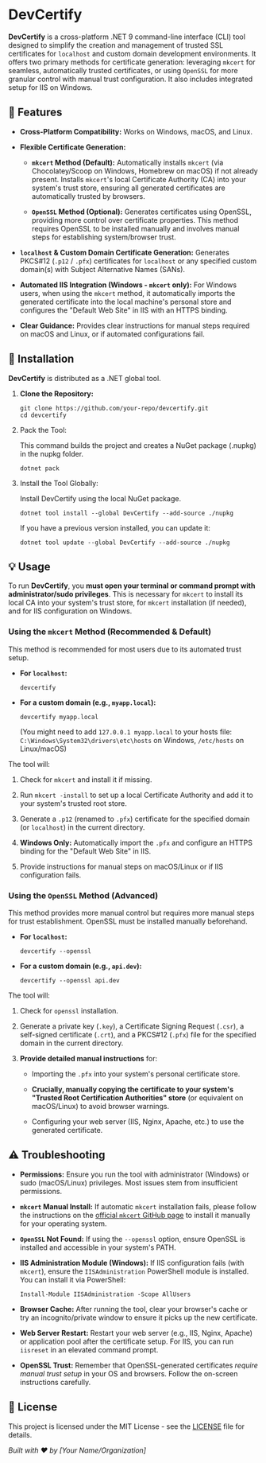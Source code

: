 # DevCertify

**DevCertify** is a cross-platform .NET 9 command-line interface (CLI) tool designed to simplify the creation and management of trusted SSL certificates for `localhost` and custom domain development environments. It offers two primary methods for certificate generation: leveraging `mkcert` for seamless, automatically trusted certificates, or using `OpenSSL` for more granular control with manual trust configuration. It also includes integrated setup for IIS on Windows.

## 🌟 Features

- **Cross-Platform Compatibility:** Works on Windows, macOS, and Linux.

- **Flexible Certificate Generation:**
  
  - **`mkcert` Method (Default):** Automatically installs `mkcert` (via Chocolatey/Scoop on Windows, Homebrew on macOS) if not already present. Installs `mkcert`'s local Certificate Authority (CA) into your system's trust store, ensuring all generated certificates are automatically trusted by browsers.
  
  - **`OpenSSL` Method (Optional):** Generates certificates using OpenSSL, providing more control over certificate properties. This method requires OpenSSL to be installed manually and involves manual steps for establishing system/browser trust.

- **`localhost` & Custom Domain Certificate Generation:** Generates PKCS#12 (`.p12` / `.pfx`) certificates for `localhost` or any specified custom domain(s) with Subject Alternative Names (SANs).

- **Automated IIS Integration (Windows - `mkcert` only):** For Windows users, when using the `mkcert` method, it automatically imports the generated certificate into the local machine's personal store and configures the "Default Web Site" in IIS with an HTTPS binding.

- **Clear Guidance:** Provides clear instructions for manual steps required on macOS and Linux, or if automated configurations fail.

## 🚀 Installation

**DevCertify** is distributed as a .NET global tool.

1. **Clone the Repository:**
   
   ```
   git clone https://github.com/your-repo/devcertify.git
   cd devcertify
   ```

2. Pack the Tool:
   
   This command builds the project and creates a NuGet package (.nupkg) in the nupkg folder.
   
   ```
   dotnet pack
   ```

3. Install the Tool Globally:
   
   Install DevCertify using the local NuGet package.
   
   ```
   dotnet tool install --global DevCertify --add-source ./nupkg
   ```
   
   If you have a previous version installed, you can update it:
   
   ```
   dotnet tool update --global DevCertify --add-source ./nupkg
   ```

## 💡 Usage

To run **DevCertify**, you **must open your terminal or command prompt with administrator/sudo privileges**. This is necessary for `mkcert` to install its local CA into your system's trust store, for `mkcert` installation (if needed), and for IIS configuration on Windows.

### Using the `mkcert` Method (Recommended & Default)

This method is recommended for most users due to its automated trust setup.

- **For `localhost`:**
  
  ```
  devcertify
  ```

- **For a custom domain (e.g., `myapp.local`):**
  
  ```
  devcertify myapp.local
  ```
  
  (You might need to add `127.0.0.1 myapp.local` to your hosts file: `C:\Windows\System32\drivers\etc\hosts` on Windows, `/etc/hosts` on Linux/macOS)

The tool will:

1. Check for `mkcert` and install it if missing.

2. Run `mkcert -install` to set up a local Certificate Authority and add it to your system's trusted root store.

3. Generate a `.p12` (renamed to `.pfx`) certificate for the specified domain (or `localhost`) in the current directory.

4. **Windows Only:** Automatically import the `.pfx` and configure an HTTPS binding for the "Default Web Site" in IIS.

5. Provide instructions for manual steps on macOS/Linux or if IIS configuration fails.

### Using the `OpenSSL` Method (Advanced)

This method provides more manual control but requires more manual steps for trust establishment. OpenSSL must be installed manually beforehand.

- **For `localhost`:**
  
  ```
  devcertify --openssl
  ```

- **For a custom domain (e.g., `api.dev`):**
  
  ```
  devcertify --openssl api.dev
  ```

The tool will:

1. Check for `openssl` installation.

2. Generate a private key (`.key`), a Certificate Signing Request (`.csr`), a self-signed certificate (`.crt`), and a PKCS#12 (`.pfx`) file for the specified domain in the current directory.

3. **Provide detailed manual instructions** for:
   
   - Importing the `.pfx` into your system's personal certificate store.
   
   - **Crucially, manually copying the certificate to your system's "Trusted Root Certification Authorities" store** (or equivalent on macOS/Linux) to avoid browser warnings.
   
   - Configuring your web server (IIS, Nginx, Apache, etc.) to use the generated certificate.

## ⚠️ Troubleshooting

- **Permissions:** Ensure you run the tool with administrator (Windows) or sudo (macOS/Linux) privileges. Most issues stem from insufficient permissions.

- **`mkcert` Manual Install:** If automatic `mkcert` installation fails, please follow the instructions on the [official `mkcert` GitHub page](https://www.google.com/search?q=%5Bhttps://github.com/FiloSottile/mkcert%5D(https://github.com/FiloSottile/mkcert) "null") to install it manually for your operating system.

- **`OpenSSL` Not Found:** If using the `--openssl` option, ensure OpenSSL is installed and accessible in your system's PATH.

- **IIS Administration Module (Windows):** If IIS configuration fails (with `mkcert`), ensure the `IISAdministration` PowerShell module is installed. You can install it via PowerShell:
  
  ```
  Install-Module IISAdministration -Scope AllUsers
  ```

- **Browser Cache:** After running the tool, clear your browser's cache or try an incognito/private window to ensure it picks up the new certificate.

- **Web Server Restart:** Restart your web server (e.g., IIS, Nginx, Apache) or application pool after the certificate setup. For IIS, you can run `iisreset` in an elevated command prompt.

- **OpenSSL Trust:** Remember that OpenSSL-generated certificates *require manual trust setup* in your OS and browsers. Follow the on-screen instructions carefully.

## 📄 License

This project is licensed under the MIT License - see the [LICENSE](https://www.google.com/search?q=LICENSE "null") file for details.

*Built with ❤️ by [Your Name/Organization]*
